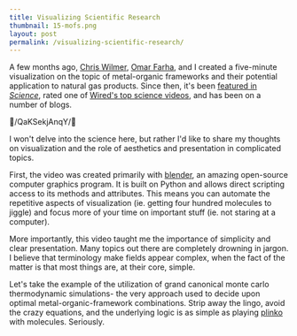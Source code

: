 ```yaml
---
title: Visualizing Scientific Research
thumbnail: 15-mofs.png
layout: post
permalink: /visualizing-scientific-research/
---
```


A few months ago, [Chris Wilmer](http://chriswilmer.com/),
[Omar Farha](http://faculty.wcas.northwestern.edu/omarfarha/index.html), and I
created a five-minute visualization on the topic of metal-organic frameworks and
their potential application to natural gas products. Since then, it's been
[featured in *Science*](http://www.sciencemag.org/content/335/6068/534.full),
rated one of [Wired's top science videos](http://www.wired.com/wiredscience/2012/02/science-visualizations-2011/?pid=3021),
and has been on a number of blogs.

🎥/QaKSekjAnqY/🎥

I won't delve into the science here, but rather I'd like to share my thoughts on
visualization and the role of aesthetics and presentation in complicated topics.

First, the video was created primarily with [blender](http://www.blender.org/),
an amazing open-source computer graphics program. It is built on Python and allows
direct scripting access to its methods and attributes. This means you can automate
the repetitive aspects of visualization (ie. getting four hundred molecules to jiggle)
and focus more of your time on important stuff (ie. not staring at a computer).

More importantly, this video taught me the importance of simplicity and clear presentation.
Many topics out there are completely drowning in jargon. I believe that terminology
make fields appear complex, when the fact of the matter is that most things are,
at their core, simple.

Let's take the example of the utilization of grand canonical monte carlo thermodynamic
simulations- the very approach used to decide upon optimal metal-organic-framework
combinations. Strip away the lingo, avoid the crazy equations, and the
underlying logic is as simple as playing [plinko](http://en.wikipedia.org/wiki/Plinko)
with molecules. Seriously.
